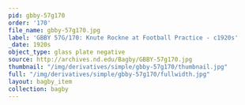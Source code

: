 ```yaml
---
pid: gbby-57g170
order: '170'
file_name: gbby-57g170.jpg
label: 'GBBY 57G/170: Knute Rockne at Football Practice - c1920s'
_date: 1920s
object_type: glass plate negative
source: http://archives.nd.edu/Bagby/GBBY-57g170.jpg
thumbnail: "/img/derivatives/simple/gbby-57g170/thumbnail.jpg"
full: "/img/derivatives/simple/gbby-57g170/fullwidth.jpg"
layout: bagby_item
collection: bagby
---
```

